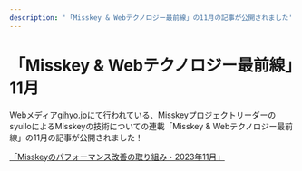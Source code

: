 ```yaml
---
description: '「Misskey & Webテクノロジー最前線」の11月の記事が公開されました'
---
```


# 「Misskey & Webテクノロジー最前線」11月

Webメディア[gihyo.jp](https://gihyo.jp/)にて行われている、MisskeyプロジェクトリーダーのsyuiloによるMisskeyの技術についての連載「Misskey & Webテクノロジー最前線」の11月の記事が公開されました！

[「Misskeyのパフォーマンス改善の取り組み⁠⁠⁠⁠・2023年11月」](https://gihyo.jp/article/2023/11/misskey-08)
